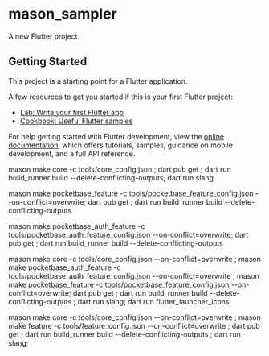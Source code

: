# mason_sampler

A new Flutter project.

## Getting Started

This project is a starting point for a Flutter application.

A few resources to get you started if this is your first Flutter project:

- [Lab: Write your first Flutter app](https://docs.flutter.dev/get-started/codelab)
- [Cookbook: Useful Flutter samples](https://docs.flutter.dev/cookbook)

For help getting started with Flutter development, view the
[online documentation](https://docs.flutter.dev/), which offers tutorials,
samples, guidance on mobile development, and a full API reference.


<!-- run -->

mason make core -c tools/core_config.json ; dart pub get ; dart run build_runner build --delete-conflicting-outputs; dart run slang

mason make pocketbase_feature -c tools/pocketbase_feature_config.json --on-conflict=overwrite; dart pub get ; dart run build_runner build --delete-conflicting-outputs

mason make pocketbase_auth_feature -c tools/pocketbase_auth_feature_config.json --on-conflict=overwrite; dart pub get ; dart run build_runner build --delete-conflicting-outputs


mason make core -c tools/core_config.json --on-conflict=overwrite ; mason make pocketbase_auth_feature -c tools/pocketbase_auth_feature_config.json --on-conflict=overwrite ; mason make pocketbase_feature -c tools/pocketbase_feature_config.json --on-conflict=overwrite; dart pub get ; dart run build_runner build --delete-conflicting-outputs ; dart run slang; dart run flutter_launcher_icons

mason make core -c tools/core_config.json --on-conflict=overwrite ; mason make feature -c tools/feature_config.json --on-conflict=overwrite ; dart pub get ; dart run build_runner build --delete-conflicting-outputs ; dart run slang; 